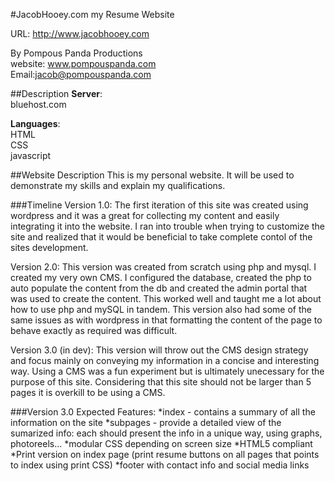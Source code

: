#JacobHooey.com my Resume Website

URL: http://www.jacobhooey.com

By Pompous Panda Productions    
website: www.pompouspanda.com    
Email:jacob@pompouspanda.com  

##Description
**Server**:    
bluehost.com   

**Languages**:  
HTML   
CSS   
javascript


##Website Description
This is my personal website. It will be used to demonstrate my skills and explain my qualifications. 

###Timeline
Version 1.0:
The first iteration of this site was created using wordpress and it was a great for collecting my content and easily integrating it into the website. I ran into trouble when trying to customize the site and realized that it would be beneficial to take complete contol of the sites development.

Version 2.0:
This version was created from scratch using php and mysql. I created my very own CMS. I configured the database, created the php to auto populate the content from the db and created the admin portal that was used to create the content. This worked well and taught me a lot about how to use php and mySQL in tandem. This version also had some of the same issues as with wordpress in that formatting the content of the page to behave exactly as required was difficult.

Version 3.0 (in dev):
This version will throw out the CMS design strategy and focus mainly on conveying my information in a concise and interesting way. Using a CMS was a fun experiment but is ultimately unecessary for the purpose of this site. Considering that this site should not be larger than 5 pages it is overkill to be using a CMS.



###Version 3.0
Expected Features:
	*index - contains a summary of all the information on the site
	*subpages - provide a detailed view of the sumarized info: each should present the info in a unique way, using graphs, photoreels...
	*modular CSS depending on screen size
	*HTML5 compliant
	*Print version on index page (print resume buttons on all pages that points to index using print CSS)
	*footer with contact info and social media links


